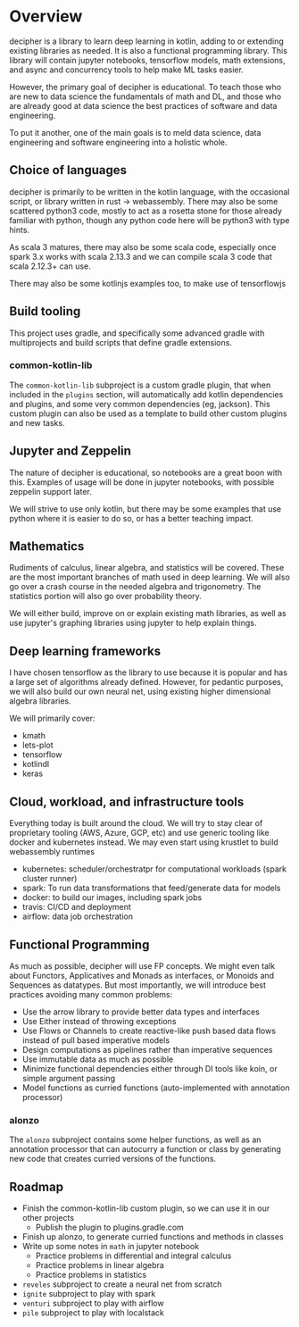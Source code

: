# Overview

decipher is a library to learn deep learning in kotlin, adding to or extending existing
libraries as needed.  It is also a functional programming library.  This library
will contain jupyter notebooks, tensorflow models, math extensions, and async and
concurrency tools to help make ML tasks easier.

However, the primary goal of decipher is educational.  To teach those who are new to data
science the fundamentals of math and DL, and those who are already good at data science
the best practices of software and data engineering.

To put it another, one of the main goals is to meld data science, data engineering and
software engineering into a holistic whole.

## Choice of languages

decipher is primarily to be written in the kotlin language, with the occasional script, or
library written in rust -> webassembly.  There may also be some scattered python3 code, mostly
to act as a rosetta stone for those already familiar with python, though any python code here
will be python3 with type hints.

As scala 3 matures, there may also be some scala code, especially once spark 3.x works
with scala 2.13.3 and we can compile scala 3 code that scala 2.12.3+ can use.

There may also be some kotlinjs examples too, to make use of tensorflowjs

## Build tooling

This project uses gradle, and specifically some advanced gradle with multiprojects and build
scripts that define gradle extensions.

### common-kotlin-lib 

The `common-kotlin-lib` subproject is a custom gradle plugin, that when included in the `plugins` section, will
automatically add kotlin dependencies and plugins, and some very common dependencies (eg, jackson).  This custom plugin
can also be used as a template to build other custom plugins and new tasks.

## Jupyter and Zeppelin

The nature of decipher is educational, so notebooks are a great boon with this.  Examples of
usage will be done in jupyter notebooks, with possible zeppelin support later.

We will strive to use only kotlin, but there may be some examples that use python
where it is easier to do so, or has a better teaching impact.

## Mathematics

Rudiments of calculus, linear algebra, and statistics will be covered.  These are the most 
important branches of math used in deep learning.  We will also go over a crash course in the
needed algebra and trigonometry.  The statistics portion will also go over probability theory.

We will either build, improve on or explain existing math libraries, as well as use jupyter's
graphing libraries using jupyter to help explain things.

## Deep learning frameworks

I have chosen tensorflow as the library to use because it is popular and has a large set of
algorithms already defined.  However, for pedantic purposes, we will also build our own neural
net, using existing higher dimensional algebra libraries.

We will primarily cover:

- kmath
- lets-plot
- tensorflow
- kotlindl
- keras

## Cloud, workload, and infrastructure tools

Everything today is built around the cloud.  We will try to stay clear of proprietary tooling 
 (AWS, Azure, GCP, etc) and use generic tooling like docker and kubernetes instead.  We may
even start using krustlet to build webassembly runtimes

- kubernetes: scheduler/orchestratpr for computational workloads (spark cluster runner)
- spark: To run data transformations that feed/generate data for models  
- docker: to build our images, including spark jobs
- travis: CI/CD and deployment 
- airflow: data job orchestration

## Functional Programming

As much as possible, decipher will use FP concepts.  We might even talk about Functors, Applicatives and Monads as
interfaces, or Monoids and Sequences as datatypes.  But most importantly, we will introduce best practices avoiding many
common problems:

- Use the arrow library to provide better data types and interfaces
- Use Either instead of throwing exceptions
- Use Flows or Channels to create reactive-like push based data flows instead of pull based imperative models
- Design computations as pipelines rather than imperative sequences
- Use immutable data as much as possible
- Minimize functional dependencies either through DI tools like koin, or simple argument passing
- Model functions as curried functions (auto-implemented with annotation processor)

### alonzo

The `alonzo` subproject contains some helper functions, as well as an annotation processor that can autocurry a function
or class by generating new code that creates curried versions of the functions.

## Roadmap

- Finish the common-kotlin-lib custom plugin, so we can use it in our other projects
    - Publish the plugin to plugins.gradle.com
- Finish up alonzo, to generate curried functions and methods in classes
- Write up some notes in `math` in jupyter notebook
    - Practice problems in differential and integral calculus
    - Practice problems in linear algebra
    - Practice problems in statistics
- `reveles` subproject to create a neural net from scratch 
- `ignite` subproject to play with spark
- `venturi` subproject to play with airflow
- `pile` subproject to play with localstack